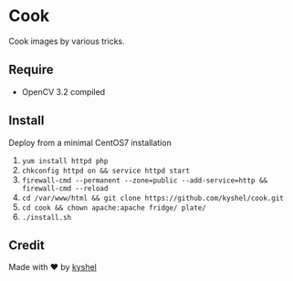 # Cook
Cook images by various tricks.

## Require
- OpenCV 3.2 compiled

## Install
Deploy from a minimal CentOS7 installation 
1. `yum install httpd php`
1. `chkconfig httpd on && service httpd start`
1. `firewall-cmd --permanent --zone=public --add-service=http && firewall-cmd --reload`
1. `cd /var/www/html && git clone https://github.com/kyshel/cook.git`
1. `cd cook && chown apache:apache fridge/ plate/ `
1. `./install.sh`

## Credit
Made with ❤ by [kyshel](http://github.com/kyshel)  